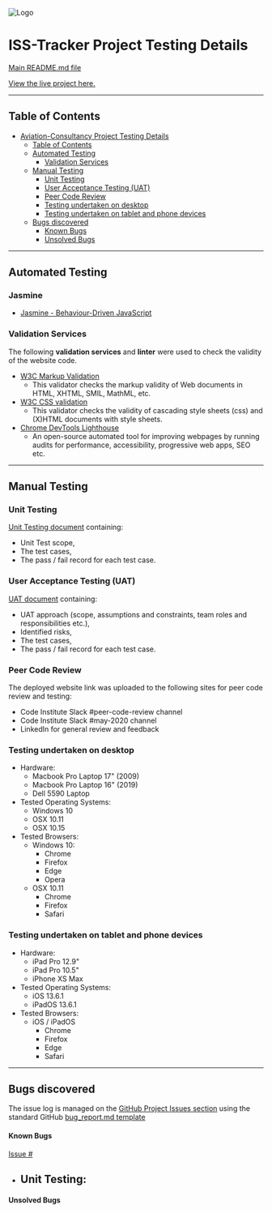 ![Logo](/assets/images/logo-image.jpg)

# ISS-Tracker Project Testing Details #


[Main README.md file](https://github.com/simonjvardy/ISS-Tracker/blob/master/README.md)

[View the live project here.](https://simonjvardy.github.io/ISS-Tracker/)

---

## Table of Contents ##

- [Aviation-Consultancy Project Testing Details](#aviation-consultancy-project-testing-details)
  - [Table of Contents](#table-of-contents)
  - [Automated Testing](#automated-testing)
    - [Validation Services](#validation-services)
  - [Manual Testing](#manual-testing)
    - [Unit Testing](#unit-testing)
    - [User Acceptance Testing (UAT)](#user-acceptance-testing-uat)
    - [Peer Code Review](#peer-code-review)
    - [Testing undertaken on desktop](#testing-undertaken-on-desktop)
    - [Testing undertaken on tablet and phone devices](#testing-undertaken-on-tablet-and-phone-devices)
  - [Bugs discovered](#bugs-discovered)
      - [Known Bugs](#known-bugs)
      - [Unsolved Bugs](#unsolved-bugs)


---
## Automated Testing ##

### Jasmine ###

- [Jasmine - Behaviour-Driven JavaScript](https://jasmine.github.io)

### Validation Services ###

The following **validation services** and **linter** were used to check the validity of the website code.


- [W3C Markup Validation](https://validator.w3.org/) 
  - This validator checks the markup validity of Web documents in HTML, XHTML, SMIL, MathML, etc.
- [W3C CSS validation](https://jigsaw.w3.org/css-validator/)
  - This validator checks the validity of cascading style sheets (css) and (X)HTML documents with style sheets.
- [Chrome DevTools Lighthouse](https://developers.google.com/web/tools/lighthouse)
  - An open-source automated tool for improving webpages by running audits for performance, accessibility, progressive web apps, SEO etc.

---
## Manual Testing ##

### Unit Testing ###
[Unit Testing document](testing/iss-tracker-unit-test-plan.pdf) containing:
- Unit Test scope,
- The test cases,
- The pass / fail record for each test case.


### User Acceptance Testing (UAT) ###
[UAT document](testing/iss-tracker-uat-test-plan.pdf) containing:
- UAT approach (scope, assumptions and constraints, team roles and responsibilities etc.), 
- Identified risks, 
- The test cases,
- The pass / fail record for each test case.

### Peer Code Review ###
The deployed website link was uploaded to the following sites for peer code review and testing:
- Code Institute Slack #peer-code-review channel
- Code Institute Slack #may-2020 channel
- LinkedIn for general review and feedback

### Testing undertaken on desktop ###

- Hardware:
    - Macbook Pro Laptop 17" (2009)
    - Macbook Pro Laptop 16" (2019)
    - Dell 5590 Laptop
- Tested Operating Systems:
    - Windows 10
    - OSX 10.11
    - OSX 10.15    
- Tested Browsers:
    - Windows 10:
        - Chrome
        - Firefox
        - Edge 
        - Opera
    - OSX 10.11
        - Chrome
        - Firefox
        - Safari

### Testing undertaken on tablet and phone devices ###

- Hardware:
    - iPad Pro 12.9"
    - iPad Pro 10.5"
    - iPhone XS Max
- Tested Operating Systems:
    - iOS 13.6.1
    - iPadOS 13.6.1
- Tested Browsers:
    - iOS / iPadOS
        - Chrome
        - Firefox
        - Edge
        - Safari

---
## Bugs discovered ##

The issue log is managed on the [GitHub Project Issues section](https://github.com/simonjvardy/ISS-Tracker/issues) using the standard GitHub [bug\_report.md template](https://github.com/simonjvardy/ISS-Tracker/blob/master/.github/ISSUE_TEMPLATE/bug_report.md)


#### Known Bugs ####

[Issue #](https://github.com/simonjvardy/ISS-Tracker/issues/#)
- Unit Testing: 
  - 

#### Unsolved Bugs ####

